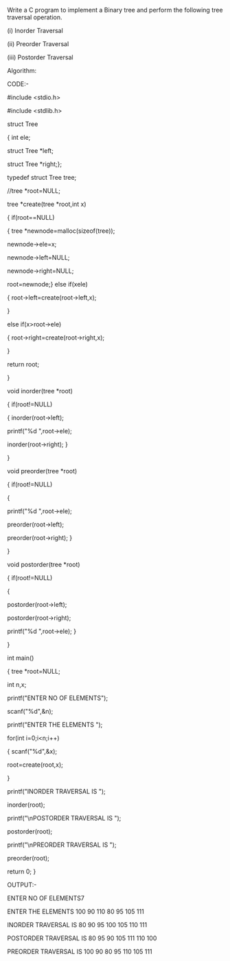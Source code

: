 Write a C program to implement a Binary tree and perform the following tree traversal operation.

(i) Inorder Traversal

(ii) Preorder Traversal

(iii) Postorder Traversal

Algorithm:

CODE:-

#include <stdio.h>

#include <stdlib.h>

struct Tree

{ int ele;

struct Tree *left;

struct Tree *right;};

typedef struct Tree tree;

//tree *root=NULL;

tree *create(tree *root,int x)

{ if(root==NULL)

{ tree *newnode=malloc(sizeof(tree));

newnode->ele=x;

newnode->left=NULL;

newnode->right=NULL;

root=newnode;}
else if(xele)

{ root->left=create(root->left,x);

}

else if(x>root->ele)

{ root->right=create(root->right,x);

}

return root;

}

void inorder(tree *root)

{ if(root!=NULL)

{ inorder(root->left);

printf("%d ",root->ele);

inorder(root->right);
}

}

void preorder(tree *root)

{ if(root!=NULL)

{

printf("%d ",root->ele);

preorder(root->left);

preorder(root->right);
}

}

void postorder(tree *root)

{ if(root!=NULL)

{

postorder(root->left);

postorder(root->right);

printf("%d ",root->ele);
}

}

int main()

{ tree *root=NULL;

int n,x;

printf("ENTER NO OF ELEMENTS");

scanf("%d",&n);

printf("ENTER THE ELEMENTS ");

for(int i=0;i<n;i++)

{  scanf("%d",&x);

   root=create(root,x);

}

printf("INORDER TRAVERSAL IS ");

inorder(root);

printf("\nPOSTORDER TRAVERSAL IS ");

postorder(root);

printf("\nPREORDER TRAVERSAL IS ");

preorder(root);    





return 0;
}

OUTPUT:-

ENTER NO OF ELEMENTS7

ENTER THE ELEMENTS 100 90 110 80 95 105 111

INORDER TRAVERSAL IS 80 90 95 100 105 110 111

POSTORDER TRAVERSAL IS 80 95 90 105 111 110 100

PREORDER TRAVERSAL IS 100 90 80 95 110 105 111
